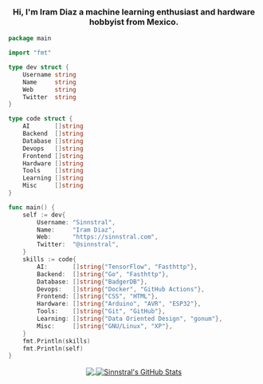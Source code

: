 <h3 align="center">
  Hi, I'm Iram Diaz a machine learning enthusiast and hardware hobbyist from Mexico.
</h3>

```go
package main

import "fmt"

type dev struct {
	Username string
	Name     string
	Web      string
	Twitter  string
}

type code struct {
	AI       []string
	Backend  []string
	Database []string
	Devops   []string
	Frontend []string
	Hardware []string
	Tools    []string
	Learning []string
	Misc     []string
}

func main() {
	self := dev{
		Username: "Sinnstral",
		Name:     "Iram Diaz",
		Web:      "https://sinnstral.com",
		Twitter:  "@sinnstral",
	}
	skills := code{
		AI:       []string{"TensorFlow", "Fasthttp"},
		Backend:  []string{"Go", "Fasthttp"},
		Database: []string{"BadgerDB"},
		Devops:   []string{"Docker", "GitHub Actions"},
		Frontend: []string{"CSS", "HTML"},
		Hardware: []string{"Arduino", "AVR", "ESP32"},
		Tools:    []string{"Git", "GitHub"},
		Learning: []string{"Data Oriented Design", "gonum"},
		Misc:     []string{"GNU/Linux", "XP"},
	}
	fmt.Println(skills)
	fmt.Println(self)
}
```

<p align="center">
  <a href="https://github.com/sinnstral/sinnstral">
    <img align="center" src="https://github-readme-stats.vercel.app/api/top-langs/?username=sinnstral&hide=java,html&title_color=ffffff&text_color=c9cacc&icon_color=2bbc8a&bg_color=1d1f21" />
  </a>
  <a href="https://github.com/sinnstral/sinnstral">
    <img align="center" src="https://github-readme-stats.vercel.app/api?username=sinnstral&show_icons=true&line_height=27&count_private=true&title_color=ffffff&text_color=c9cacc&icon_color=2bbc8a&bg_color=1d1f21" alt="Sinnstral's GitHub Stats" />
  </a>
</p>
